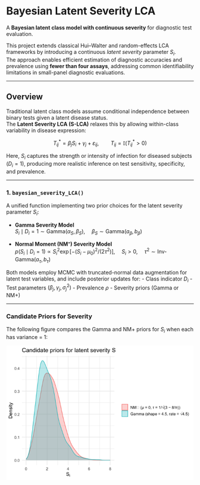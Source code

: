 Bayesian Latent Severity LCA
================

A **Bayesian latent class model with continuous severity** for
diagnostic test evaluation.

This project extends classical Hui–Walter and random-effects LCA
frameworks by introducing a continuous *latent severity* parameter
$S_i$.  
The approach enables efficient estimation of diagnostic accuracies and
prevalence using **fewer than four assays**, addressing common
identifiability limitations in small-panel diagnostic evaluations.

------------------------------------------------------------------------

## Overview

Traditional latent class models assume conditional independence between
binary tests given a latent disease status.  
The **Latent Severity LCA (S-LCA)** relaxes this by allowing
within-class variability in disease expression:

$$
T_{ij}^* = \beta_j S_i + \gamma_j + \varepsilon_{ij}, 
\qquad T_{ij} = \mathbb{I}(T_{ij}^* > 0)
$$

Here, $S_i$ captures the strength or intensity of infection for diseased
subjects ($D_i = 1$), producing more realistic inference on test
sensitivity, specificity, and prevalence.

------------------------------------------------------------------------

### 1. `bayesian_severity_LCA()`

A unified function implementing two prior choices for the latent
severity parameter $S_i$:

- **Gamma Severity Model**  
  $S_i \mid D_i = 1 \sim \mathrm{Gamma}(\alpha_S, \beta_S)$, 
  $\beta_S \sim \mathrm{Gamma}(a_\beta, b_\beta)$

- **Normal Moment (NM⁺) Severity Model**  
  $p(S_i \mid D_i = 1) \propto S_i^2 \exp[-(S_i - \mu_0)^2 / (2\tau^2)]$, 
  $S_i > 0$,  $\tau^2 \sim \mathrm{Inv\text{-}Gamma}(a_\tau, b_\tau)$

Both models employ MCMC with truncated-normal data augmentation for
latent test variables, and include posterior updates for: - Class
indicator $D_i$ - Test parameters $(\beta_j, \gamma_j, \sigma_j^2)$ -
Prevalence $\rho$ - Severity priors (Gamma or NM+)

------------------------------------------------------------------------

### Candidate Priors for Severity

The following figure compares the Gamma and NM+ priors for $S_i$ when
each has variance = 1:

![](README_files/unnamed-chunk-1-1.png)<!-- -->
